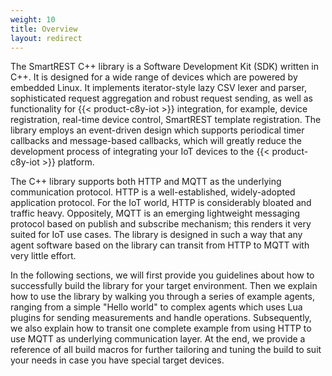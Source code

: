 ```yaml
---
weight: 10
title: Overview
layout: redirect
---
```


The SmartREST C++ library is a Software Development Kit (SDK) written in C++. It  is designed for a wide range of devices which are powered by embedded Linux. It implements iterator-style lazy CSV lexer and parser, sophisticated request aggregation and robust request sending, as well as functionality for {{< product-c8y-iot >}} integration, for example, device registration, real-time device control, SmartREST template registration. The library employs an event-driven design which supports periodical timer callbacks and message-based callbacks, which will greatly reduce the development process of integrating your IoT devices to the {{< product-c8y-iot >}} platform.

The C++ library supports both HTTP and MQTT as the underlying communication protocol. HTTP is a well-established, widely-adopted application protocol. For the IoT world, HTTP is considerably bloated and traffic heavy. Oppositely, MQTT is an emerging lightweight messaging protocol based on publish and subscribe mechanism; this renders it very suited for IoT use cases. The library is designed in such a way that any agent software based on the library can transit from HTTP to MQTT with very little effort.

In the following sections, we will first provide you guidelines about how to successfully build the library for your target environment. Then we explain how to use the library by walking you through a series of example agents, ranging from a simple "Hello world" to complex agents which uses Lua plugins for sending measurements and handle operations. Subsequently, we also explain how to transit one complete example from using HTTP to use MQTT as underlying communication layer. At the end, we provide a reference of all build macros for further tailoring and tuning the build to suit your needs in case you have special target devices.
